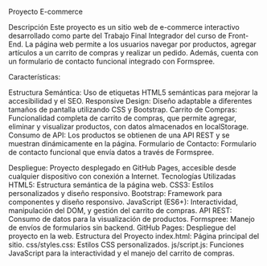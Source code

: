 Proyecto E-commerce

Descripción
Este proyecto es un sitio web de e-commerce interactivo desarrollado como parte del Trabajo Final Integrador del curso de Front-End. La página web permite a los usuarios navegar por productos, agregar artículos a un carrito de compras y realizar un pedido. Además, cuenta con un formulario de contacto funcional integrado con Formspree.

Características:

Estructura Semántica: Uso de etiquetas HTML5 semánticas para mejorar la accesibilidad y el SEO.
Responsive Design: Diseño adaptable a diferentes tamaños de pantalla utilizando CSS y Bootstrap.
Carrito de Compras: Funcionalidad completa de carrito de compras, que permite agregar, eliminar y visualizar productos, con datos almacenados en localStorage.
Consumo de API: Los productos se obtienen de una API REST y se muestran dinámicamente en la página.
Formulario de Contacto: Formulario de contacto funcional que envía datos a través de Formspree.

Despliegue: Proyecto desplegado en GitHub Pages, accesible desde cualquier dispositivo con conexión a Internet.
Tecnologías Utilizadas
HTML5: Estructura semántica de la página web.
CSS3: Estilos personalizados y diseño responsivo.
Bootstrap: Framework para componentes y diseño responsivo.
JavaScript (ES6+): Interactividad, manipulación del DOM, y gestión del carrito de compras.
API REST: Consumo de datos para la visualización de productos.
Formspree: Manejo de envíos de formularios sin backend.
GitHub Pages: Despliegue del proyecto en la web.
Estructura del Proyecto
index.html: Página principal del sitio.
css/styles.css: Estilos CSS personalizados.
js/script.js: Funciones JavaScript para la interactividad y el manejo del carrito de compras.
